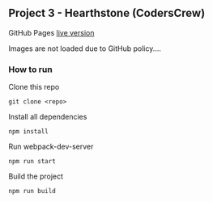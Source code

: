 ## Project 3 - Hearthstone (CodersCrew)

GitHub Pages [live version](https://marcincyboran.github.io/hearthstone/)

Images are not loaded due to GitHub policy....

### How to run

Clone this repo
```
git clone <repo>
```

Install all dependencies
```
npm install
```

Run webpack-dev-server
```
npm run start
```

Build the project
```
npm run build
```

